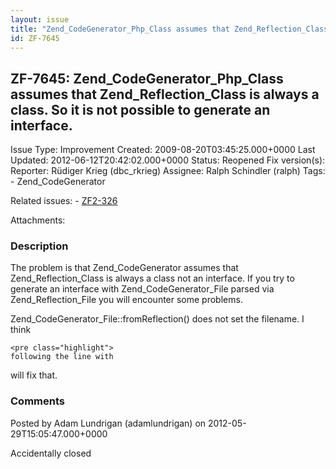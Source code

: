 ```yaml
---
layout: issue
title: "Zend_CodeGenerator_Php_Class assumes that Zend_Reflection_Class is always a class. So it is not possible to generate an interface."
id: ZF-7645
---
```


ZF-7645: Zend\_CodeGenerator\_Php\_Class assumes that Zend\_Reflection\_Class is always a class. So it is not possible to generate an interface.
------------------------------------------------------------------------------------------------------------------------------------------------

 Issue Type: Improvement Created: 2009-08-20T03:45:25.000+0000 Last Updated: 2012-06-12T20:42:02.000+0000 Status: Reopened Fix version(s): 
 Reporter:  Rüdiger Krieg (dbc\_rkrieg)  Assignee:  Ralph Schindler (ralph)  Tags: - Zend\_CodeGenerator
 
 Related issues: - [ZF2-326](/issues/browse/ZF2-326)
 
 Attachments: 
### Description

The problem is that Zend\_CodeGenerator assumes that Zend\_Reflection\_Class is always a class not an interface. If you try to generate an interface with Zend\_CodeGenerator\_File parsed via Zend\_Reflection\_File you will encounter some problems.

Zend\_CodeGenerator\_File::fromReflection() does not set the filename. I think

 
    <pre class="highlight">
    following the line with


will fix that.

 

 

### Comments

Posted by Adam Lundrigan (adamlundrigan) on 2012-05-29T15:05:47.000+0000

Accidentally closed

 

 